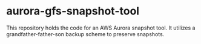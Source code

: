 # aurora-gfs-snapshot-tool
This repository holds the code for an AWS Aurora snapshot tool.  It utilizes a grandfather-father-son backup scheme to preserve snapshots.
